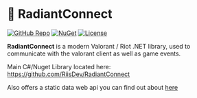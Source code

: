 # 🌟 RadiantConnect

[![GitHub Repo](https://img.shields.io/badge/GitHub-RiisDev%2FRadiantConnect-181717?logo=github)](https://github.com/RiisDev/RadiantConnect)
[![NuGet](https://img.shields.io/nuget/v/RadiantConnect.svg?color=blue&logo=nuget)](https://www.nuget.org/packages/RadiantConnect/)
[![License](https://img.shields.io/github/license/RiisDev/RadiantConnect.svg)](https://github.com/RiisDev/RadiantConnect/blob/main/LICENSE)

**RadiantConnect** is a modern Valorant / Riot .NET library, used to communicate with the valorant client as well as game events.

Main C#/Nuget Library located here: https://github.com/RiisDev/RadiantConnect

Also offers a static data web api you can find out about [here](https://docs.radiantconnect.ca/web)

